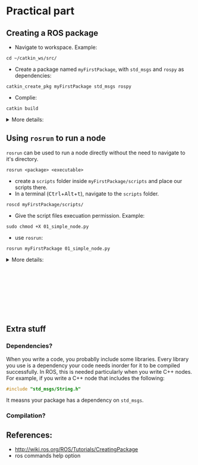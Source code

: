 # Practical part


## Creating a ROS package

- Navigate to workspace. Example:

```
cd ~/catkin_ws/src/
``` 
- Create a package named ```myFirstPackage```, with ```std_msgs``` and ```rospy``` as dependencies:
```
catkin_create_pkg myFirstPackage std_msgs rospy 
```
- Complie:
```
catkin build
```

<details><summary>More details:</summary>

<br/>

In order to let ROS commands find your scripts, launch files, source files, etc.., you have to create a package and put it inside the ```src``` folder of your workspace (ex. ```catkin_ws/src```).

A package is nothing more than a folder with at least these two files:
    
    - package.xml
    - CMakeLists.txt

Normally, a package also includes Python scripts, C++ source files, launch files (we will see later), message definition files, service definition files, ...etc. It 
is common for a ROS package to have the structure shown below:

```
package/
├── CMakeLists.txt
├── include/
├── msg/
├── package.xml
├── scripts/
├── src/
└── srv/
```
 ### How?
- Navigate to the ```src``` folder of your ROS workspace.
```
cd ~/catkin_ws/src/
```

This command assumes the workspace is located in the home directory and named as ```catkin_ws```. The ROS installation script which you used for installing ROS, let's you choose a name for this workspace. If you don't have a workspace for some reason, see the [installation page](https://github.com/mas-group/foundations_course/tree/master/content/ros/ROS%20Installation).

- Use the ```catkin_create_pkg``` command to create the package for you. This 
commad has the following syntax:

```
catkin_create_pkg <package_name> [depend1] [depend2] [depend3]
```
Where ```depend1, depend2, depend3```  are [dependencies](#dependencies) you might use in your package.  



Creat a package named as ```myFirstPackage``` with ```rospy``` and ```std_msgs``` as dependencies:
```
catkin_create_pkg myFirstPackage std_msgs rospy 
```
- [Compile](#compilation) using ```catkin build``` command:
```
catkin build
```
You're done!  
You can now navigate to this package direclty using ```roscd```:

- One more thing:

ROS uses the ```ROS_PACKAGE_PATH``` environment variable when it looks up for packages and nodes. Try to see to where it points at:

```
echo $ROS_PACKAGE_PATH
```

</details>




## Using ```rosrun``` to run a node

```rosrun``` can be used to run a node directly without the need to navigate to it's directory. 

```
rosrun <package> <executable> 
```
- create a ```scripts``` folder inside ```myFirstPackage/scripts``` and place our scripts there.
- In a terminal (<kbd>Ctrl</kbd>+<kbd>Alt</kbd>+<kbd>t</kbd>), navigate to the ```scripts``` folder.
```
roscd myFirstPackage/scripts/
```

- Give the script files execuation permission. Example:
```
sudo chmod +X 01_simple_node.py
```
- use ```rosrun```:
```
rosrun myFirstPackage 01_simple_node.py
```
<details><summary>More details:</summary>

<br/>

- ```rosrun``` searches withing the directory tree of the given package. The scripts doesn't even have to be located in ```scripts``` folder. It's only common between ROS users to place Python scripts inside the ```scripts``` folder.
  
- ```rosrun``` takes options and arguments that will be covered later.

### How does ```rosrun``` find my files?
It searches the directories listed in the ```ROS_PACKAGE_PATH``` environment variable. Try to see to where it points at:

```
echo $ROS_PACKAGE_PATH
```


</details>



<br/>
<br/>
<br/>
<br/>
<br/>
<br/>
<br/>
<br/>


## Extra stuff

### Dependencies?
When you write a code, you probablly include some libraries. Every library you use is a dependency your code needs inorder for it to be compiled successfully. In ROS, this is needed particularly when you write C++ nodes. For example, if you write a C++ node that includes the following:
```cpp
#include "std_msgs/String.h"
```
It measns your package has a dependency on ```std_msgs```.
 


### Compilation?


## References:
 - http://wiki.ros.org/ROS/Tutorials/CreatingPackage
 - ros commands help option



